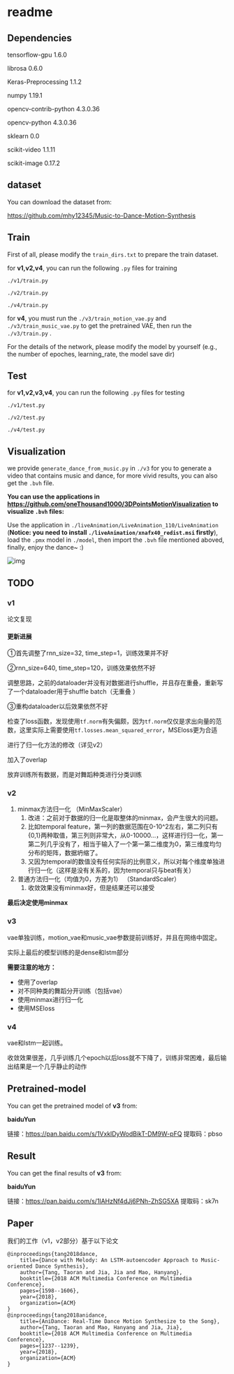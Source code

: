 # readme

## Dependencies

tensorflow-gpu           1.6.0

librosa                  0.6.0

Keras-Preprocessing      1.1.2

numpy                    1.19.1

opencv-contrib-python    4.3.0.36

opencv-python            4.3.0.36

sklearn                  0.0

scikit-video             1.1.11

scikit-image             0.17.2

## dataset

You can download the dataset from: 

https://github.com/mhy12345/Music-to-Dance-Motion-Synthesis

## Train

First of all, please modify the `train_dirs.txt` to prepare the train dataset.

for **v1,v2,v4**, you can run the following `.py` files for training 

`./v1/train.py`

`./v2/train.py`

`./v4/train.py`

for **v4**,  you must run the `./v3/train_motion_vae.py` and `./v3/train_music_vae.py` to get the pretrained VAE, then  run the `./v3/train.py` .

For the details of the network, please modify the model by yourself (e.g., the number of epoches, learning_rate, the model save dir)

## Test

for **v1,v2,v3,v4**, you can run the following `.py` files for testing

`./v1/test.py`

`./v2/test.py`

`./v4/test.py`

## Visualization

we provide `generate_dance_from_music.py` in `./v3` for you to generate a video that contains music and dance, for more vivid results, you can also get the  `.bvh` file.



**You can use the applications in https://github.com/oneThousand1000/3DPointsMotionVisualization to visualize `.bvh` files:**

Use the application in `./liveAnimation/LiveAnimation_110/LiveAnimation` (**Notice: you need to install `./liveAnimation/xnafx40_redist.msi` firstly**), load the `.pmx`  model in `./model`, then import the `.bvh` file mentioned aboved, finally, enjoy the dance~ :)

![img](/images/1.png)

## TODO

### v1 

论文复现

#### 更新进展

①首先调整了rnn_size=32, time_step=1，训练效果并不好

②rnn_size=640, time_step=120，训练效果依然不好

调整思路，之前的dataloader并没有对数据进行shuffle，并且存在重叠，重新写了一个dataloader用于shuffle batch（无重叠 ）

③重构dataloader以后效果依然不好

检查了loss函数，发现使用`tf.norm`有失偏颇，因为`tf.norm`仅仅是求出向量的范数，这里实际上需要使用`tf.losses.mean_squared_error`，MSEloss更为合适

进行了归一化方法的修改（详见v2）

加入了overlap

放弃训练所有数据，而是对舞蹈种类进行分类训练

### v2

1. minmax方法归一化    （MinMaxScaler）
   1. 改进：之前对于数据的归一化是取整体的minmax，会产生很大的问题。
   2. 比如temporal feature，第一列的数据范围在0-10^2左右，第二列只有{0,1}两种取值，第三列则非常大，从0-10000...，这样进行归一化，第一第二列几乎没有了，相当于输入了一个第一第二维度为0，第三维度均匀分布的矩阵，数据坍缩了。
   3. 又因为temporal的数值没有任何实际的比例意义，所以对每个维度单独进行归一化（这样是没有关系的，因为temporal只与beat有关）
2. 普通方法归一化（均值为0，方差为1）  （StandardScaler）
   1. 收敛效果没有minmax好，但是结果还可以接受

**最后决定使用minmax**

### v3

vae单独训练，motion_vae和music_vae参数提前训练好，并且在网络中固定。

实际上最后的模型训练的是dense和lstm部分

**需要注意的地方：**

- 使用了overlap
- 对不同种类的舞蹈分开训练（包括vae）
- 使用minmax进行归一化
- 使用MSEloss

### v4

vae和lstm一起训练。

收敛效果很差，几乎训练几个epoch以后loss就不下降了，训练非常困难，最后输出结果是一个几乎静止的动作

## Pretrained-model

You can get the pretrained model of **v3** from: 

**baiduYun**

链接：https://pan.baidu.com/s/1VxklDyWodBikT-DM9W-pFQ 
提取码：pbso

## Result

You can get the final results of **v3** from: 

**baiduYun**

链接：https://pan.baidu.com/s/1lAHzNf4dJj6PNh-ZhSG5XA 
提取码：sk7n

## Paper

我们的工作（v1，v2部分）基于以下论文

```
@inproceedings{tang2018dance,
	title={Dance with Melody: An LSTM-autoencoder Approach to Music-oriented Dance Synthesis},
	author={Tang, Taoran and Jia, Jia and Mao, Hanyang},
	booktitle={2018 ACM Multimedia Conference on Multimedia Conference},
	pages={1598--1606},
	year={2018},
	organization={ACM}
}
@inproceedings{tang2018anidance,
	title={AniDance: Real-Time Dance Motion Synthesize to the Song},
	author={Tang, Taoran and Mao, Hanyang and Jia, Jia},
	booktitle={2018 ACM Multimedia Conference on Multimedia Conference},
	pages={1237--1239},
	year={2018},
	organization={ACM}
}
```

